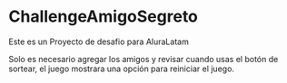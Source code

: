 # ChallengeAmigoSegreto

Este es un Proyecto de desafio para AluraLatam

Solo es necesario agregar los amigos y revisar cuando usas el botón de sortear, el juego mostrara una opción para reiniciar el juego.
